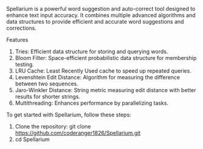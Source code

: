 Spellarium is a powerful word suggestion and auto-correct tool designed to enhance text input accuracy. It combines multiple advanced algorithms and data structures to provide efficient and accurate word suggestions and corrections.

Features
1. Tries: Efficient data structure for storing and querying words.
2. Bloom Filter: Space-efficient probabilistic data structure for membership testing.
3. LRU Cache: Least Recently Used cache to speed up repeated queries.
4. Levenshtein Edit Distance: Algorithm for measuring the difference between two sequences.
5. Jaro-Winkler Distance: String metric measuring edit distance with better results for shorter strings.
6. Multithreading: Enhances performance by parallelizing tasks.

To get started with Spellarium, follow these steps:

1. Clone the repository:
  git clone https://github.com/coderanger1826/Spellarium.git
2. cd Spellarium
